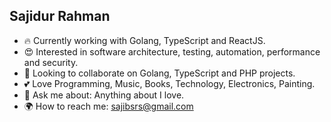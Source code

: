 ## Sajidur Rahman

- 🔥 Currently working with Golang, TypeScript and ReactJS.
- 😍 Interested in software architecture, testing, automation, performance and security.
- 🐸 Looking to collaborate on Golang, TypeScript and PHP projects.
- 💕 Love Programming, Music, Books, Technology, Electronics, Painting.
- 💭 Ask me about: Anything about I love.
- 🌍 How to reach me: sajibsrs@gmail.com
